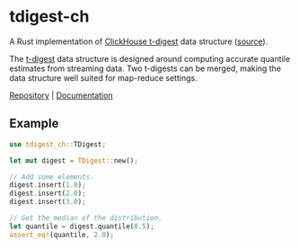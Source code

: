 # tdigest-ch

A Rust implementation of [ClickHouse t-digest][ClickHouseRefTDigest] data
structure ([source][ClickHouseSrcTDigest]).

The [t-digest][Dunning19] data structure is designed around computing
accurate quantile estimates from streaming data. Two t-digests can be merged,
making the data structure well suited for map-reduce settings.

[Repository] | [Documentation]

[ClickHouseRefTDigest]: https://clickhouse.com/docs/en/sql-reference/aggregate-functions/reference/quantiletdigest/
[ClickHouseSrcTDigest]: https://github.com/ClickHouse/ClickHouse/blob/5e34f48a181744a9f9241e3da0522eeaf9c68b84/src/AggregateFunctions/QuantileTDigest.h
[Dunning19]: https://github.com/tdunning/t-digest/blob/main/docs/t-digest-paper/histo.pdf
[Repository]: https://github.com/vivienm/rust-tdigest-ch
[Documentation]: https://vivienm.github.io/rust-tdigest-ch/tdigest_ch/

## Example

```rust
use tdigest_ch::TDigest;

let mut digest = TDigest::new();

// Add some elements.
digest.insert(1.0);
digest.insert(2.0);
digest.insert(3.0);

// Get the median of the distribution.
let quantile = digest.quantile(0.5);
assert_eq!(quantile, 2.0);
```
